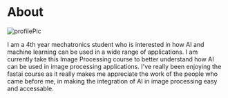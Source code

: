 # About
![profilePic](https://github.com/ChelseaDavidson02/ChelseaDavidson02.github.io/assets/84437493/dc07ec5c-c0f2-4608-b94a-47acc8f2535d)

I am a 4th year mechatronics student who is interested in how AI and machine learning can be used in a wide range of applications. I am currently take this Image Processing course to better understand how AI can be used in image processing applications. I've really been enjoying the fastai course as it really makes me appreciate the work of the people who came before me, in making the integration of AI in image processing easy and accessable. 
